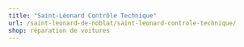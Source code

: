 ```yaml
---
title: "Saint-Léonard Contrôle Technique"
url: /saint-leonard-de-noblat/saint-leonard-controle-technique/
shop: réparation de voitures
---
```

